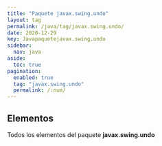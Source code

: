 ```yaml
---
title: "Paquete javax.swing.undo"
layout: tag
permalink: /java/tag/javax.swing.undo/
date: 2020-12-29
key: Javapaquetejavax.swing.undo
sidebar: 
  nav: java
aside: 
  toc: true
pagination: 
  enabled: true
  tag: "javax.swing.undo"
  permalink: /:num/
---
```


<h2>Elementos</h2>
Todos los elementos del paquete <strong>javax.swing.undo</strong>
